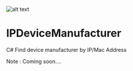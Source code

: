 ![alt text](https://github.com/KravitzMC/IPDeviceManufacturer/blob/main/netthailand.png)

# IPDeviceManufacturer
C# Find device manufacturer by IP/Mac Address


Note : Coming soon....
